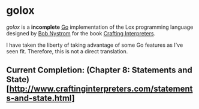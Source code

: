 # golox

*golox* is a **incomplete** [Go](https://golang.org) implementation of the Lox programming language designed by [Bob Nystrom](https://github.com/munificent) for the book [Crafting Interpreters](https://github.com/munificent/craftinginterpreters).

I have taken the liberty of taking advantage of some Go features as I've seen fit. Therefore, this is not a direct translation.

## Current Completion: (Chapter 8: Statements and State)[http://www.craftinginterpreters.com/statements-and-state.html]

